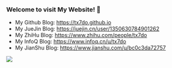 ### Welcome to visit My Website! 👋

- My Github Blog: <https://tx7do.github.io>
- My JueJin Blog: <https://juejin.cn/user/1350630784901262>
- My ZhiHu Blog: <https://www.zhihu.com/people/tx7do>
- My InfoQ Blog: <https://www.infoq.cn/u/tx7do>
- My JianShu Blog: <https://www.jianshu.com/u/bc0c3da72757>

<img align="center" src="https://github-readme-stats.vercel.app/api/top-langs/?username=tx7do&theme=<THEME_NAME>" />


<!--
**tx7do/tx7do** is a ✨ _special_ ✨ repository because its `README.md` (this file) appears on your GitHub profile.

Here are some ideas to get you started:

- 🔭 I’m currently working on ...
- 🌱 I’m currently learning ...
- 👯 I’m looking to collaborate on ...
- 🤔 I’m looking for help with ...
- 💬 Ask me about ...
- 📫 How to reach me: ...
- 😄 Pronouns: ...
- ⚡ Fun fact: ...
-->
